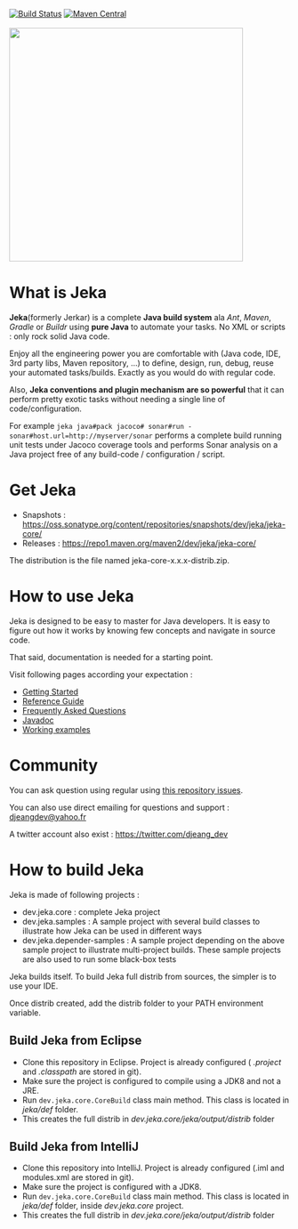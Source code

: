 [![Build Status](https://travis-ci.org/jerkar/jerkar.svg?branch=master)](https://travis-ci.org/jerkar/jerkar)
[![Maven Central](https://img.shields.io/maven-central/v/org.jerkar/core.svg?label=Maven%20Central)](https://search.maven.org/search?q=g:%22dev.jeka%22%20AND%20a:%22jeka-core%22) <br/>
&nbsp;&nbsp;&nbsp;&nbsp;&nbsp;&nbsp;&nbsp;&nbsp;&nbsp;&nbsp;&nbsp;&nbsp;&nbsp;&nbsp;&nbsp;&nbsp;&nbsp;&nbsp;&nbsp;&nbsp;&nbsp;&nbsp;&nbsp;&nbsp;&nbsp;&nbsp;&nbsp;&nbsp;&nbsp;&nbsp;&nbsp;&nbsp;&nbsp;&nbsp;&nbsp;&nbsp;&nbsp;&nbsp;&nbsp;&nbsp;&nbsp;&nbsp;&nbsp;&nbsp;&nbsp;
<img src="http://jeka.dev/images/logo-whole-bg.jpg" width='420' height='420' align='middle'/>

# What is Jeka

<strong>Jeka</strong>(formerly Jerkar) is a complete **Java build system** ala _Ant_, _Maven_, _Gradle_ or _Buildr_ using **pure Java** to automate your tasks. No XML or scripts : only rock solid Java code.

Enjoy all the engineering power you are comfortable with (Java code, IDE, 3rd party libs,  Maven repository, ...) to define, 
design, run, debug, reuse your automated tasks/builds. Exactly as you would do with regular code.

Also, __Jeka conventions and plugin mechanism are so powerful__ that it can perform pretty exotic tasks without needing a single line of code/configuration. 

For example `jeka java#pack jacoco# sonar#run -sonar#host.url=http://myserver/sonar`
performs a complete build running unit tests under Jacoco coverage tools and performs Sonar analysis on a Java project free 
of any build-code / configuration / script. 

# Get Jeka

* Snapshots : https://oss.sonatype.org/content/repositories/snapshots/dev/jeka/jeka-core/
* Releases : https://repo1.maven.org/maven2/dev/jeka/jeka-core/

The distribution is the file named jeka-core-x.x.x-distrib.zip. 

# How to use Jeka

Jeka is designed to be easy to master for Java developers. It is easy to figure out how it works by knowing few 
concepts and navigate in source code.

That said, documentation is needed for a starting point.

Visit following pages according your expectation :
* [Getting Started](dev.jeka.core/src/main/doc/Getting%20Started.md)
* [Reference Guide](dev.jeka.core/src/main/doc/Reference%20Guide)
* [Frequently Asked Questions](dev.jeka.core/src/main/doc/FAQ.md)
* [Javadoc](https://jeka.dev/docs/javadoc)
* [Working examples](https://github.com/jerkar/working-examples)

# Community

You can ask question using regular using [this repository issues](https://github.com/jerkar/jerkar/issues).

You can also use direct emailing for questions and support : djeangdev@yahoo.fr

A twitter account also exist : https://twitter.com/djeang_dev

# How to build Jeka

Jeka is made of following projects :
* dev.jeka.core : complete Jeka project
* dev.jeka.samples : A sample project with several build classes to illustrate how Jeka can be used in different ways
* dev.jeka.depender-samples : A sample project depending on the above sample project to illustrate multi-project builds. 
These sample projects are also used to run some black-box tests

Jeka builds itself. To build Jeka full distrib from sources, the simpler is to use your IDE.

Once distrib created, add the distrib folder to your PATH environment variable.

## Build Jeka from Eclipse

* Clone this repository in Eclipse. Project is already configured ( *.project* and *.classpath* are stored in git). 
* Make sure the project is configured to compile using a JDK8 and not a JRE.
* Run `dev.jeka.core.CoreBuild` class main method. This class is located in *jeka/def* folder. 
* This creates the full distrib in *dev.jeka.core/jeka/output/distrib* folder

## Build Jeka from IntelliJ

* Clone this repository into IntelliJ. Project is already configured (.iml and modules.xml are stored in git).
* Make sure the project is configured with a JDK8.
* Run `dev.jeka.core.CoreBuild` class main method. This class is located in *jeka/def* folder, inside *dev.jeka.core* project.
* This creates the full distrib in *dev.jeka.core/jeka/output/distrib* folder

